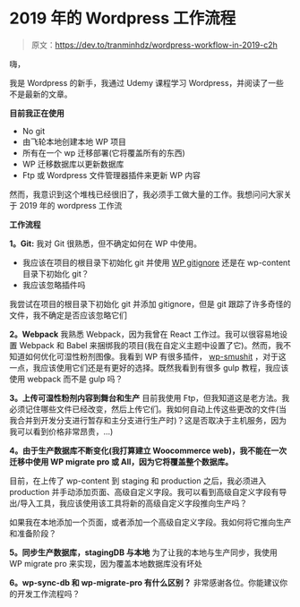 # 2019 年的 Wordpress 工作流程

> 原文：<https://dev.to/tranminhdz/wordpress-workflow-in-2019-c2h>

嗨，

我是 Wordpress 的新手，我通过 Udemy 课程学习 Wordpress，并阅读了一些不是最新的文章。

**目前我正在使用**

*   No git
*   由飞轮本地创建本地 WP 项目
*   所有在一个 wp 迁移部署(它将覆盖所有的东西)
*   WP 迁移数据库以更新数据库
*   Ftp 或 Wordpress 文件管理器插件来更新 WP 内容

然而，我意识到这个堆栈已经很旧了，我必须手工做大量的工作。我想问问大家关于 2019 年的 wordpress 工作流

**工作流程**

**1。Git:**
我对 Git 很熟悉，但不确定如何在 WP 中使用。

*   我应该在项目的根目录下初始化 git 并使用 [WP gitignore](https://github.com/github/gitignore/blob/master/WordPress.gitignore) 还是在 wp-content 目录下初始化 git？
*   我应该忽略插件吗

我尝试在项目的根目录下初始化 git 并添加 gitignore，但是 git 跟踪了许多奇怪的文件，我不确定是否应该忽略它们

**2。Webpack**
我熟悉 Webpack，因为我曾在 React 工作过。我可以很容易地设置 Webpack 和 Babel 来捆绑我的项目(我在自定义主题中设置了它)。然而，我不知道如何优化可湿性粉剂图像。我看到 WP 有很多插件， [wp-smushit](https://wordpress.org/plugins/wp-smushit/) ，对于这一点，我应该使用它们还是有更好的选择。既然我看到有很多 gulp 教程，我应该使用 webpack 而不是 gulp 吗？

**3。上传可湿性粉剂内容到舞台和生产**
目前我使用 Ftp，但我知道这是老方法。我必须记住哪些文件已经改变，然后上传它们。我如何自动上传这些更改的文件(当我合并到开发分支进行暂存和主分支进行生产时)？这是否取决于主机服务，因为我可以看到价格非常昂贵，...)

**4。由于生产数据库不断变化(我打算建立 Woocommerce web)，我不能在一次迁移中使用 WP migrate pro 或 All，因为它将覆盖整个数据库。**

目前，在上传了 wp-content 到 staging 和 production 之后，我必须进入 production 并手动添加页面、高级自定义字段。我可以看到高级自定义字段有导出/导入工具，我应该使用该工具将新的高级自定义字段推向生产吗？

如果我在本地添加一个页面，或者添加一个高级自定义字段。我如何将它推向生产和准备阶段？

**5。同步生产数据库，stagingDB 与本地**
为了让我的本地与生产同步，我使用 WP migrate pro 来实现，因为覆盖本地数据库没有坏处

**6。wp-sync-db 和 wp-migrate-pro 有什么区别？**
非常感谢各位。你能建议你的开发工作流程吗？